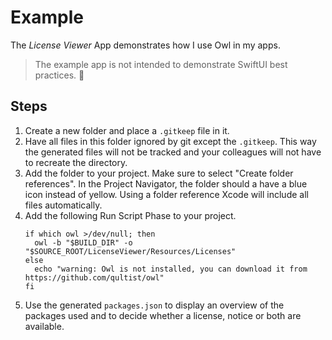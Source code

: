 # Example

The _License Viewer_ App demonstrates how I use Owl in my apps.

> The example app is not intended to demonstrate SwiftUI best practices. :slightly_smiling_face:

## Steps

1. Create a new folder and place a `.gitkeep` file in it. 
2. Have all files in this folder ignored by git except the `.gitkeep`. This way the generated files will not be tracked
   and your colleagues will not have to recreate the directory.
3. Add the folder to your project. Make sure to select "Create folder references". In the Project Navigator, the folder
   should a have a blue icon instead of yellow. Using a folder reference Xcode will include all files automatically.
4. Add the following Run Script Phase to your project.
	```shell-script
	if which owl >/dev/null; then
	  owl -b "$BUILD_DIR" -o "$SOURCE_ROOT/LicenseViewer/Resources/Licenses"
	else
	  echo "warning: Owl is not installed, you can download it from https://github.com/qultist/owl"
	fi
	```
5. Use the generated `packages.json` to display an overview of the packages used and to decide whether a license,
   notice or both are available.